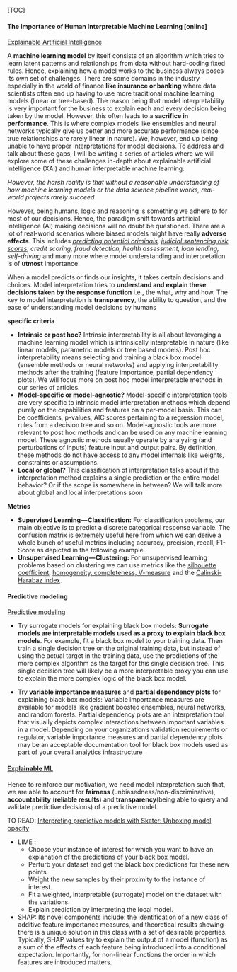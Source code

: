 [TOC]

#### The Importance of Human Interpretable Machine Learning [online]

[Explainable Artificial Intelligence](<https://towardsdatascience.com/human-interpretable-machine-learning-part-1-the-need-and-importance-of-model-interpretation-2ed758f5f476>)

A **machine learning model** by itself consists of an algorithm which tries to learn latent patterns and relationships from data without hard-coding fixed rules. Hence, explaining how a model works to the business always poses its own set of challenges. There are some domains in the industry especially in the world of finance **like insurance or banking** where data scientists often end up having to use more traditional machine learning models (linear or tree-based). The reason being that model interpretability is very important for the business to explain each and every decision being taken by the model. However, this often leads to a **sacrifice in performance**. This is where complex models like ensembles and neural networks typically give us better and more accurate performance (since true relationships are rarely linear in nature). We, however, end up being unable to have proper interpretations for model decisions. To address and talk about these gaps, I will be writing a series of articles where we will explore some of these challenges in-depth about explainable artificial intelligence (XAI) and human interpretable machine learning.

*However, the harsh reality is that without a reasonable understanding of how machine learning models or the data science pipeline works, real-world projects rarely succeed*

However, being humans, logic and reasoning is something we adhere to for most of our decisions. Hence, the paradigm shift towards artificial intelligence (AI) making decisions will no doubt be questioned. There are a lot of real-world scenarios where biased models might have really **adverse effects**. This includes [*predicting potential criminals*](https://www.propublica.org/article/machine-bias-risk-assessments-in-criminal-sentencing)*,* [*judicial sentencing risk scores*](https://www.propublica.org/article/making-algorithms-accountable), *credit scoring, fraud detection, health assessment, loan lending, self-driving* and many more where model understanding and interpretation is of **utmost** importance. 

When a model predicts or finds our insights, it takes certain decisions and choices. Model interpretation tries to **understand and explain these decisions taken by the response function** i.e., the what, why and how. The key to model interpretation is **transparency**, the ability to question, and the ease of understanding model decisions by humans

**specific criteria**

- **Intrinsic or post hoc?** Intrinsic interpretability is all about leveraging a machine learning model which is intrinsically interpretable in nature (like linear models, parametric models or tree based models). Post hoc interpretability means selecting and training a black box model (ensemble methods or neural networks) and applying interpretability methods after the training (feature importance, partial dependency plots). We will focus more on post hoc model interpretable methods in our series of articles.
- **Model-specific or model-agnostic?** Model-specific interpretation tools are very specific to intrinsic model interpretation methods which depend purely on the capabilities and features on a per-model basis. This can be coefficients, p-values, AIC scores pertaining to a regression model, rules from a decision tree and so on. Model-agnostic tools are more relevant to post hoc methods and can be used on any machine learning model. These agnostic methods usually operate by analyzing (and perturbations of inputs) feature input and output pairs. By definition, these methods do not have access to any model internals like weights, constraints or assumptions.
- **Local or global?** This classification of interpretation talks about if the interpretation method explains a single prediction or the entire model behavior? Or if the scope is somewhere in between? We will talk more about global and local interpretations soon



**Metrics**

- **Supervised Learning — Classification:** For classification problems, our main objective is to predict a discrete categorical response variable. The confusion matrix is extremely useful here from which we can derive a whole bunch of useful metrics including accuracy, precision, recall, F1-Score as depicted in the following example.
- **Unsupervised Learning — Clustering:** For unsupervised learning problems based on clustering we can use metrics like the [silhouette coefficient](http://scikit-learn.org/stable/modules/generated/sklearn.metrics.silhouette_score.html), [homogeneity, completeness, V-measure](http://scikit-learn.org/stable/modules/clustering.html#homogeneity-completeness-and-v-measure) and the [Calinski-Harabaz index](http://scikit-learn.org/stable/modules/clustering.html#calinski-harabaz-index).



#### Predictive modeling

[Predictive modeling](<https://www.oreilly.com/ideas/predictive-modeling-striking-a-balance-between-accuracy-and-interpretability>)

- Try surrogate models for explaining black box models: **Surrogate models are interpretable models used as a proxy to explain black box models**. For example, fit a black box model to your training data. Then train a single decision tree on the original training data, but instead of using the actual target in the training data, use the predictions of the more complex algorithm as the target for this single decision tree. This single decision tree will likely be a more interpretable proxy you can use to explain the more complex logic of the black box model.

- Try **variable importance measures** and **partial dependency plots** for explaining black box models: Variable importance measures are available for models like gradient boosted ensembles, neural networks, and random forests. Partial dependency plots are an interpretation tool that visually depicts complex interactions between important variables in a model. Depending on your organization’s validation requirements or regulator, variable importance measures and partial dependency plots may be an acceptable documentation tool for black box models used as part of your overall analytics infrastructure

#### [Explainable ML](<https://towardsdatascience.com/explainable-artificial-intelligence-part-2-model-interpretation-strategies-75d4afa6b739>)

Hence to reinforce our motivation, we need model interpretation such that, we are able to account for **fairness** (unbiasedness/non-discriminative), **accountability** (**reliable results**) and **transparency**(being able to query and validate predictive decisions) of a predictive model.

TO READ: [Interpreting predictive models with Skater: Unboxing model opacity](<https://www.oreilly.com/ideas/interpreting-predictive-models-with-skater-unboxing-model-opacity>) 

- LIME :
  - Choose your instance of interest for which you want to have an explanation of the predictions of your black box model.
  - Perturb your dataset and get the black box predictions for these new points.
  - Weight the new samples by their proximity to the instance of interest.
  - Fit a weighted, interpretable (surrogate) model on the dataset with the variations.
  - Explain prediction by interpreting the local model.
- SHAP: Its novel components include: the identification of a new class of additive feature importance measures, and theoretical results showing there is a unique solution in this class with a set of desirable properties. Typically, SHAP values try to explain the output of a model (function) as a sum of the effects of each feature being introduced into a conditional expectation. Importantly, for non-linear functions the order in which features are introduced matters.